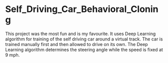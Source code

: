 # Self_Driving_Car_Behavioral_Cloning
This project was the most fun and is my favourite. It uses Deep Learning algorithm for training of the self driving car around a virtual track. The car is trained manually first and then allowed to drive on its own. The Deep Learning algorithm determines the steering angle while the speed is fixed at 9 mph.
